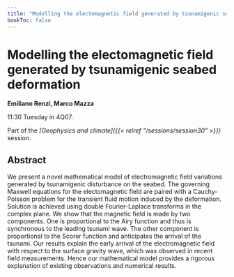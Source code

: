 ```yaml
---
title: "Modelling the electomagnetic field generated by tsunamigenic seabed deformation"
bookToc: false
---
```


# Modelling the electomagnetic field generated by tsunamigenic seabed deformation

**Emiliano Renzi, Marco Mazza**

11:30 Tuesday in 4Q07.

Part of the *[Geophysics and climate]({{< relref "/sessions/session30" >}})* session.

## Abstract

We present a novel mathematical model of electromagnetic field variations generated by tsunamigenic disturbance on the seabed. The governing Maxwell equations for the electomagnetic field are paired with a Cauchy-Poisson problem for the transient fluid motion induced by the deformation. Solution is achieved using double Fourier-Laplace transforms in the complex plane. We show that the magnetic field is made by two components. One is proportional to the Airy function and thus is synchronous to the leading tsunami wave. The other component is proportional to the Scorer function and anticipates the arrival of the tsunami. Our results explain the early arrival of the electromagnetic field with respect to the surface gravity wave, which was observed in recent field measurements. Hence our mathematical model provides a rigorous explanation of existing observations and numerical results.  


